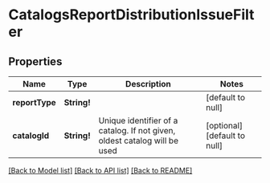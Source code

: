 # CatalogsReportDistributionIssueFilter

## Properties
Name | Type | Description | Notes
------------ | ------------- | ------------- | -------------
**reportType** | **String!** |  | [default to null]
**catalogId** | **String!** | Unique identifier of a catalog. If not given, oldest catalog will be used | [optional] [default to null]

[[Back to Model list]](../README.md#documentation-for-models) [[Back to API list]](../README.md#documentation-for-api-endpoints) [[Back to README]](../README.md)


